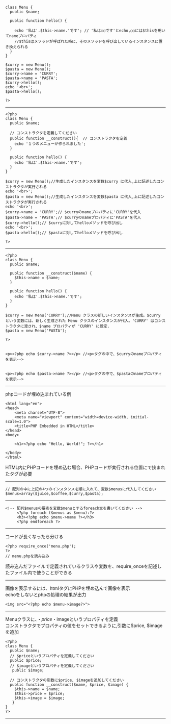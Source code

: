 ```<?php
class Menu {
  public $name;
  
  public function hello() {

    echo '私は'.$this->name.'です'; // '私は○○です'とecho,○○には$thisを用いてnameプロパティ
    //$thisはメソッドが呼ばれた時に、そのメソッドを呼び出しているインスタンスに置き換えられる
  }
}

$curry = new Menu();
$pasta = new Menu();
$curry->name = 'CURRY';
$pasta->name = 'PASTA';
$curry->hello();
echo '<br>';
$pasta->hello();

?>
```
***
```
<?php
class Menu {
  public $name;
  
  // コンストラクタを定義してください
  public function __construct(){  // コンストラクタを定義
    echo '１つのメニューが作られました';
  }
  
  public function hello() {
    echo '私は'.$this->name.'です';
  }
}

$curry = new Menu();//生成したインスタンスを変数$curry に代入,上に記述したコンストラクタが実行される
echo '<br>';
$pasta = new Menu();//生成したインスタンスを変数$pasta に代入,上に記述したコンストラクタが実行される
echo '<br>';
$curry->name = 'CURRY';// $curryのnameプロパティに'CURRY'を代入
$pasta->name = 'PASTA';// $curryのnameプロパティに'PASTA'を代入
$curry->hello();// $curryに対してhelloメソッドを呼び出し
echo '<br>';
$pasta->hello();// $pastaに対してhelloメソッドを呼び出し

?>
```
***
```
<?php
class Menu {
  public $name;
  
  public function __construct($name) {
    $this->name = $name;
  }
  
  public function hello() {
    echo '私は'.$this->name.'です';
  }
}

$curry = new Menu('CURRY');//Menu クラスの新しいインスタンスが生成。$curry という変数には、新しく生成された Menu クラスのインスタンスが代入。'CURRY' はコンストラクタに渡され、$name プロパティが 'CURRY' に設定.
$pasta = new Menu('PASTA');

?>


<p><?php echo $curry->name ?></p> //<p>タグの中で、$curryのnameプロパティを表示-->


<p><?php echo $pasta->name ?></p> //<p>タグの中で、$pastaのnameプロパティを表示-->
```
***
phpコードが埋め込まれている例  
```<!DOCTYPE html>
<html lang="en">
<head>
    <meta charset="UTF-8">
    <meta name="viewport" content="width=device-width, initial-scale=1.0">
    <title>PHP Embedded in HTML</title>
</head>
<body>

    <h1><?php echo "Hello, World!"; ?></h1>

</body>
</html>
```
HTML内にPHPコードを埋め込む場合、PHPコードが実行される位置に<?phpと?>で挟まれたタグが必要  
***
```
// 配列の中に上記の4つのインスタンスを順に入れて、変数$menusに代入してください
$menus=array($juice,$coffee,$curry,$pasta);
```
***
```
<!-- 配列$menusの要素を変数$menuとするforeach文を書いてください -->
     <?php foreach ($menus as $menu):?> 
     <h3><?php echo $menu->name ?></h3>
     <?php endforeach ?>
```
***
コードが長くなったら分ける  
```
<?php require_once('menu.php');
?>
// menu.phpを読み込み
```
読み込んだファイルで定義されているクラスや変数を、require_onceを記述したファイル内で使うことができる  
***
画像を表示するには、htmlタグにPHPを埋め込んで画像を表示  
echoをしないとphpの処理の結果が出力  
```
<img src="<?php echo $menu->image?>">
```
***
Menuクラスに、・$price・$imageというプロパティを定義  
コンストラクタでプロパティの値をセットできるように,引数に$price, $imageを追加  
```
<?php
class Menu {
  public $name;
  // $priceというプロパティを定義してください
  public $price;
  // $imageというプロパティを定義してください
   public $image;
  
  // コンストラクタの引数に$price, $imageを追加してください
  public function __construct($name, $price, $image) {
    $this->name = $name;
    $this->price = $price;
    $this->image = $image;
   }
}
?>
```
***
